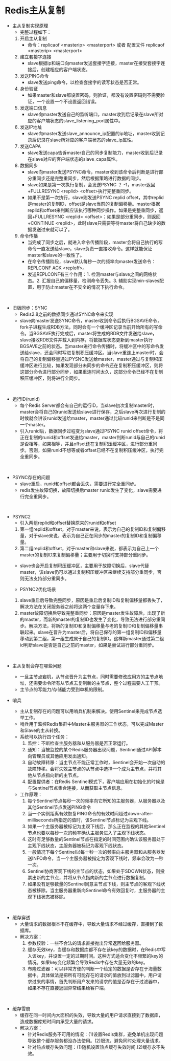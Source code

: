 # Redis主从复制

- 主从复制实现原理
    - 完整过程如下：
    1. 开启主从复制
        - 命令：replicaof \<masterip> \<masterport> 或者 配置文件 replicaof \<masterip> \<masterport>
    2. 建立套接字连接
        - slave根据ip和端口向master发送套接字连接，master在接受套接字连接后，创建相应的客户端状态。
    3. 发送PING命令
        - slave发送ping命令，以检查套接字的读写状态是否正常。
    4. 身份验证
        - 如果master和slave都设置密码，则验证，都没有设置密码则不需要验证，一个设置一个不设置返回错误。
    5. 发送端口信息
        - slave向master发送自己的监听端口，master收到后记录在slave所对应的客户端状态的slave_listening_port属性中。
    6. 发送IP地址
        - slave向master发送slave_announce_ip配置的ip地址，master收到记录后记录在slave所对应的客户端状态的slave_ip属性。
    7. 发送CAPA
        - slave发送capa告诉master自己的同步复制能力，master收到后记录在slave对应的客户端状态的slave_capa属性。
    8. 数据同步
        - slave向master发送PSYNC命令，master收到该命令后判断是进行部分重同步还是完整重同步，然后根据策略进行数据的同步。
        - slave如果是第一次执行复制，会发送PSYNC ？ -1，master返回+FULLRESYNC \<replid> \<offset>执行完整重同步。
        - 如果不是第一次执行，slave则发送PSYNC replid offset，其中replid是master的复制ID，offset是slave当前的复制偏移量。master根据replid和offset来判断应该执行哪种同步操作。如果是完整重同步，返回+FULLRESYNC \<replid> \<offset>；如果是部分重同步，则返回+CONTINUE \<replid>，此时slave只需要等待master将自己缺少的数据发送过来就可以了。
    9. 命令传播
        - 当完成了同步之后，就进入命令传播阶段，master会将自己执行的写命令一直发送给slave，slave负责一直接收命令。这样就能保证master和slave的一致性了。
        - 在命令传播阶段，slave默认每秒一次的频率向master发送命令：REPLCONF ACK \<reploff>。
        - 发送REPLCONF有三个作用：1. 检测master与slave之间的网络状态。2. 汇报自己的偏移量，检测命令丢失。3. 辅助实现min-slaves配置，用于防止master在不安全的情况下执行命令。

<br>

- 旧版同步：SYNC
    - Redis2.8之前的数据同步通过SYNC命令来实现
    - slave向master发送SYNC命令，master收到命令后执行BGSAVE命令，fork子进程生成RDB方法，同时会有一个缓冲区记录当前开始所有的写命令。当BGSAVE执行完成后，master将生成的RDB文件发送给slave，slave接收RDB文件并载入到内存，将数据库状态更新到master执行BGSAVE之前的状态。当master进行命令传播时，将缓冲区中的写命令发送给slave，还会同时写进复制积压缓冲区。当slave重连上master时，会将自己的复制偏移量通过PYSNC发送给master，master通过与复制积压缓冲区进行比较，如果发现部分未同步的命令还在复制积压缓冲区，则将这部分命令进行部分同步，如果重连时间太久，这部分命令已经不在复制积压缓冲区，则将进行全同步。

<br>

- 运行ID(runid)
    - 每个Redis Server都会有自己的运行ID，当slave初次复制master时，master会将自己的runid发送给slave进行保存，之后slave再次进行复制的时候就会讲该runid发送给master，master通过比较runid来判断是不是同一个master。
    - 引入runid后，数据同步过程变为slave通过PSYNC runid offset命令，将正在复制的runid和offset发送给master，master判断runid与自己的runid是否相等，如果相等，并且offset还在复制积压缓冲区，进行部分重同步。否则，如果runid不想等或者offset已经不在复制积压缓冲区，执行完全重同步。

<br>

- PSYNC存在的问题
    - slave重启，runid和offset都会丢失，需要进行完全重同步。
    - redis发生故障切换，故障切换后master runid发生了变化，slave需要进行完全重同步。

<br>

- PSYNC2
    - 引入两组replid和offset替换原来的runid和offset
    1. 第一组replid和offset，对于master来说，表示为自己的复制ID和复制偏移量，对于slave来说，表示为自己正在同步的master的复制ID和复制偏移量。
    2. 第二组replid和offset，对于master和slave来说，都表示为自己上一个master的复制ID来复制偏移量；主要用于切换时支持部分重同步。
    - slave也会开启复制积压缓冲区，主要用于故障切换后，slave代替master，该slave仍可以通过复制积压缓冲区来继续支持部分重同步，否则无法支持部分重同步。

    - PSYNC2优化场景
    1. slave重启后导致完整同步，原因是重启后复制ID和复制偏移量都丢失了，解决方法在关闭服务器之前将这两个变量存下来。
    2. master故障切换后导致完整重同步：原因是master发生故障后，出现了新的master，而新的master的复制ID也发生了变化，导致无法进行部分重同步。解决方法，将新的复制ID和复制偏移量与老的复制ID和复制偏移量串联起来。slave在晋升为master后，将自己保存的第一组复制ID和偏移量移动到第二组，第一组生成属于自己的复制ID。这样新master通过第二组id判断slave是否是自己之前的master，如果是尝试进行部分重同步。


<br>

- 主从复制会存在哪些问题
    - 一旦主节点宕机，从节点晋升为主节点，同时需要修改应用方的主节点地址，还需要命令所有从节点去复制新的主节点，整个过程需要人工干预。
    - 主节点的写能力/存储能力受到单机的限制。

- 哨兵
    - 主从复制存在的问题可以用哨兵机制来解决。使用Sentinel来完成节点选举工作。
    - 哨兵用于监控Redis集群中Master主服务器的工作状态，可以完成Master和Slave的主从转换。
    - 系统可以执行四个任务：
        1. 监控：不断检查主服务器和从服务器是否正常运行。
        2. 通知：当被监控的某个Redis服务器出现问题，Sentinel通过API脚本向管理员或其他应用发出通知。
        3. 自动故障转移：当主节点不能正常工作时，Sentinel会开始一次自动的故障转移。会将失效主节点的从节点中选择一个成为主节点，并将其他从节点指向新的主节点。
        4. 配置提供者：在Redis Sentinel模式下，客户端应用在初始化的时候是与Sentinel节点集合连接，从而获取主节点信息。
    - 工作原理：
        1. 每个Sentinel节点每秒一次的频率向它所知的主服务器，从服务器以及其他Sentinel节点发送PING命令
        2. 当一个实例距离有效恢复PING命令的有效时间超过down-after-milliseconds所指定的值时，该Sentinel节点标记为主观下线。
        3. 如果一个主服务器被标记为主观下线后，那么正在监视的其他Sentinel节点也要以每秒一次的频率确认主服务进入了主观下线状态。
        4. 这时有足够数量的Sentinel节点在指定的时间范围内确认该服务器处于主观下线状态，主服务器被标记为客观下线状态。
        5. 一般情况下每个Sentinel以每十秒一次的频率向主服务器和从服务器发送INFO命令，当一个主服务器被指定为客观下线时，频率会改为一秒一次。
        6. Sentinel协商客观下线的主节点的状态，如果处于SDOWN状态，则投票出新的主节点，并将从节点指向新的主节点进行数据复制。
        7. 如果没有足够数量的Sentinel同意主节点下线，则主节点的客观下线状态被移除。当主服务器重新向Sentinel命令有效回复时，主服务器的主观下线状态被移除。

<br>

- 缓存穿透
    - 大量请求的数据根本不在缓存中，导致大量请求不经过缓存，直接到了数据库。
    - 解决方案：
        1. 参数校验：一些不合法的请求直接抛出异常返回给服务器。
        2. 缓存无效key，当缓存和数据库都不存在该key的数据时，在Redis中写入该key，并设置一定的过期时间。这种方式适合变化不频繁的key的情况。如果key变化频繁会导致Redis中存在大量无效的key。
        3. 布隆过滤器：可以非常方便的判断一个给定的数据是否存在于海量数据中。具体做法是把所有可能存在的请求的值放到过滤器中，用户请求过来的事情，首先判断用户发来的请求的值是否存在于过滤器中，如果不存在直接返回异常结果给客户端。


<br>

- 缓存雪崩
    - 缓存在同一时间内大面积的失效，导致大量的用户请求直接到了数据库，造成数据库短时间内承受大量的请求。
    - 解决方案：
        - 针对Redis服务不可用的情况：(1)设置Redis集群，避免单机出现问题导致整个缓存服务都没办法使用。(2)限流，避免同时处理大量请求。
        - 针对热点缓存失效问题：(1)随机设置热点缓存失效时间.(2)缓存永不失效。